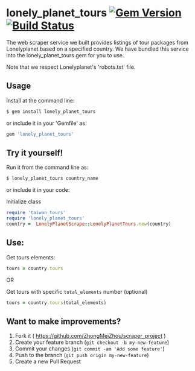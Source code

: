 

# lonely_planet_tours [![Gem Version](https://badge.fury.io/rb/lonely_planet_tours.svg)](https://rubygems.org/gems/lonely_planet_tours) [![Build Status](https://travis-ci.org/ZhongMeiZhou/scraper_project.svg)](https://travis-ci.org/ZhongMeiZhou/scraper_project)

 The web scraper service we built provides listings of tour packages from Lonelyplanet based on a specified country. We have bundled this service into the lonely_planet_tours gem for you to use.

 Note that we respect Lonelyplanet's 'robots.txt' file.


## Usage

 Install at the command line:

 ```sh
 $ gem install lonely_planet_tours
 ```

 or include it in your 'Gemfile' as:

 ```ruby
 gem 'lonely_planet_tours'
 ```

## Try it yourself!
 Run it from the command line as:

 ```sh
 $ lonely_planet_tours country_name
 ```

 or include it in your code:

Initialize class
```ruby
require 'taiwan_tours'
require 'lonely_planet_tours'
country =  LonelyPlanetScrape::LonelyPlanetTours.new(country)
```

## Use:

Get tours elements:

```ruby
tours = country.tours
```

OR

Get tours with specific `total_elements` number (optional)

```ruby
tours = country.tours(total_elements)
```


## Want to make improvements?

1. Fork it ( https://github.com/ZhongMeiZhou/scraper_project )
2. Create your feature branch (`git checkout -b my-new-feature`)
3. Commit your changes (`git commit -am 'Add some feature'`)
4. Push to the branch (`git push origin my-new-feature`)
5. Create a new Pull Request
